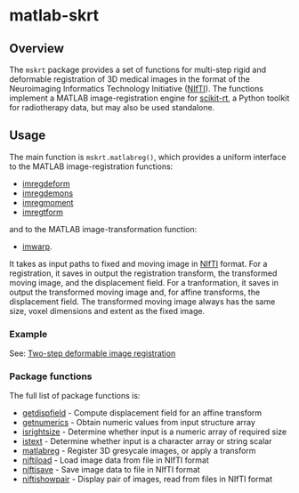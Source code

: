 # matlab-skrt

## Overview

The `mskrt` package provides a set of functions for multi-step rigid
and deformable registration of 3D medical images in the format of the
Neuroimaging Informatics Technology Initiative
([NIfTI](https://nifti.nimh.nih.gov/)).  The
functions implement a MATLAB image-registration engine for
[scikit-rt](https://scikit-rt.github.io/scikit-rt/), a Python toolkit for
radiotherapy data, but may also be used standalone.

## Usage

The main function is `mskrt.matlabreg()`, which provides a uniform interface
to the MATLAB image-registration functions:

- [imregdeform](https://uk.mathworks.com/help/medical-imaging/ref/imregdeform.html)
- [imregdemons](https://uk.mathworks.com/help/images/ref/imregdemons.html)
- [imregmoment](https://uk.mathworks.com/help/medical-imaging/ref/imregmoment.html)
- [imregtform](https://uk.mathworks.com/help/images/ref/imregtform.html)

and to the MATLAB image-transformation function:

- [imwarp](https://uk.mathworks.com/help/images/ref/imwarp.html).

It takes as input paths to fixed and moving image in
[NIfTI](https://nifti.nimh.nih.gov/) format.  For a registration,
it saves in output the registration transform, the
transformed moving image, and the displacement field.
For a tranformation, it saves in output the transformed
moving image and, for affine transforms, the displacement field.
The transformed moving image always has the same size,
voxel dimensions and extent as the fixed image.

### Example

See: [Two-step deformable image registration](docs/deformable_registration.md)

### Package functions

The full list of package functions is:
- [getdispfield](docs/getdispfield.md) - Compute displacement field
  for an affine transform
- [getnumerics](docs/getnumerics.md) - Obtain numeric values from
   input structure array
- [isrightsize](docs/isrightsize.md) - Determine whether input is a
   numeric array of required size
- [istext](docs/istext.md) - Determine whether input is a character array or
   string scalar
- [matlabreg](docs/matlabreg.md) - Register 3D gresycale images, or apply
   a transform
- [niftiload](docs/niftiload.md) - Load image data from file in NIfTI format
- [niftisave](docs/niftisave.md) - Save image data to file in NIfTI format
- [niftishowpair](docs/niftishowpair.md) - Display pair of images, read
  from files in NIfTI format 

